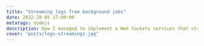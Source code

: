 ```yaml
---
title: "Streaming logs from background jobs"
date: 2022-28-05 17:00:00
metatags: nodejs
description: How I managed to implement a Web Sockets services that streams logs from a background job using Node.js and Socket.io
cover: "posts/logs-streamings.jpg"
---
```

